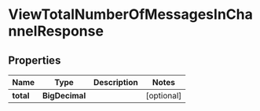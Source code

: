 

# ViewTotalNumberOfMessagesInChannelResponse


## Properties

Name | Type | Description | Notes
------------ | ------------- | ------------- | -------------
**total** | **BigDecimal** |  |  [optional]



